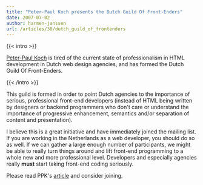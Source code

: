 ```yaml
---
title: "Peter-Paul Koch presents the Dutch Guild Of Front-Enders"
date: 2007-07-02
author: harmen-janssen
url: /articles/30/dutch_guild_of_frontenders
---
```


{{< intro >}}
<p>
<a href="http://www.quirksmode.org">Peter-Paul Koch</a> is tired of the current state of professionalism in HTML development in Dutch web design agencies, and has formed the Dutch Guild Of Front-Enders.</p>
{{< /intro >}}

 This guild is formed in order to point Dutch agencies to the importance of serious, professional front-end developers (instead of HTML being written by designers or backend programmers who don't care or understand the importance of progressive enhancement, semantics and/or separation of content and presentation).

 I believe this is a great initiative and have immediately joined the mailing list. If you are working in the Netherlands as a web developer, you should do so as well. If we can gather a large enough number of participants, we might be able to really turn things around and lift front-end programming to a whole new and more professional level. Developers and especially agencies really **must** start taking front-end coding seriously.

Please read PPK's [article](http://www.quirksmode.org/branche/) and consider joining.